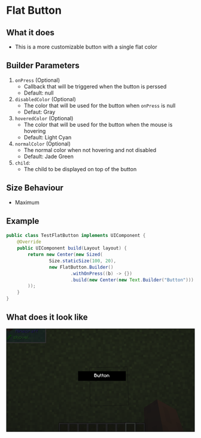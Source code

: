 # Flat Button

## What it does
- This is a more customizable button with a single flat color

## Builder Parameters
1. `onPress` (Optional)
    - Callback that will be triggered when the button is perssed
    - Default: null
2. `disabledColor` (Optional)
    - The color that will be used for the button when `onPress` is null
    - Defaut: Gray
3. `hoveredColor` (Optional)
    - The color that will be used for the button when the mouse is hovering
    - Default: Light Cyan
4. `normalColor` (Optional)
    - The normal color when not hovering and not disabled
    - Default: Jade Green
5. `child`:
    - The child to be displayed on top of the button

## Size Behaviour
- Maximum

## Example
```java
public class TestFlatButton implements UIComponent {
    @Override
    public UIComponent build(Layout layout) {
        return new Center(new Sized(
                Size.staticSize(100, 20),
                new FlatButton.Builder()
                        .withOnPress((b) -> {})
                        .build(new Center(new Text.Builder("Button")))
        ));
    }
}
```

## What does it look like
![An image of flat button in effect](./img/flatbutton.png)
